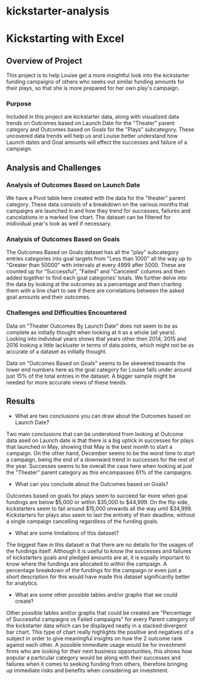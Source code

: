 # kickstarter-analysis

# Kickstarting with Excel

## Overview of Project

This project is to help Louise get a more insightful look into the kickstarter funding campaigns of others who seeks out similar funding amounts for their plays, so that she is more prepared for her own play's campaign. 

### Purpose

Included in this project are kickstarter data, along with visualized data trends on Outcomes based on Launch Date for the "Theater" parent category and Outcomes based on Goals for the "Plays" subcategory. These uncovered data trends will help us and Louise better understand how Launch dates and Goal amounts will affect the successes and failure of a campaign.

## Analysis and Challenges

### Analysis of Outcomes Based on Launch Date

We have a Pivot table here created with the data for the "theater" parent category. These data consists of a breakdown on the various months that campaigns are launched in and how they trend for successes, failures and cancelations in a marked line chart. The dataset can be filtered for inidividual year's look as well if necessary.

### Analysis of Outcomes Based on Goals

The Outcomes Based on Goals dataset has all the "play" subcategory entries categories into goal targets from "Less than 1000" all the way up to "Greater than 50000" with intervals at every 4999 after 5000. These are counted up for "Successful", "Failed" and "Canceled" columns and then added together to find each goal categories' totals. We further delve into the data by looking at the outcomes as a percentage and then charting them with a line chart to see if there are correlations between the asked goal amounts and their outcomes.

### Challenges and Difficulties Encountered

Data on "Theater Outcomes By Launch Date" does not seem to be as complete as initially thought when looking at it as a whole (all years). Looking into individual years shows that years other then 2014, 2015 and 2016 looking a little lackluster in terms of data points, which might not be as accurate of a dataset as initially thought.

Data on "Outcomes Based on Goals" seems to be skewered towards the lower end numbers here as the goal category for Louise falls under around just 15% of the total entries in the dataset. A bigger sample might be needed for more accurate views of these trends.

## Results

- What are two conclusions you can draw about the Outcomes based on Launch Date?

Two main conclusions that can be understood from looking at Outcome data ased on Launch date is that there is a big uptick in successes for plays that launched in May, showing that May is the best month to start a campaign. On the other hand, December seems to be the worst time to start a campaign, being the end of a downward trend in successes for the rest of the year. Successes seems to be overall the case here when looking at just the "Theater" parent category as this encompasses 61% of the campaigns.

- What can you conclude about the Outcomes based on Goals?

Outcomes based on goals for plays seem to succeed far more when goal fundings are below $5,000 or within $35,000 to $44,999. On the flip side, kickstarters seem to fail around $15,000 onwards all the way until $34,999. Kickstarters for plays also seem to last the entirety of their deadline, without a single campaign cancelling regardless of the funding goals.

- What are some limitations of this dataset?

The biggest flaw in this dataset is that there are no details for the usages of the fundings itself. Although it is useful to know the successes and failures of kickstarters goals and pledged amounts are at, it is equally important to know where the fundings are allocated to within the campaign. A percentage breakdown of the fundings for the campaign or even just a short description for this would have made this dataset significantly better for analytics.

- What are some other possible tables and/or graphs that we could create?

Other possible tables and/or graphs that could be created are "Percentage of Successful campaigns vs Failed campaigns" for every Parent category of the kickstarter data which can be displayed neatly in a stacked divergent bar chart. This type of chart really highlights the positive and negatives of a subject in order to give meaningful insights on how the 2 outcome rank against each other. A possible immediate usage would be for investment firms who are looking for their next business opportunities, this shows how popular a particular category would be along with their successes and failures when it comes to seeking funding from others, therefore bringing up immediate risks and benefits when considering an investment.
